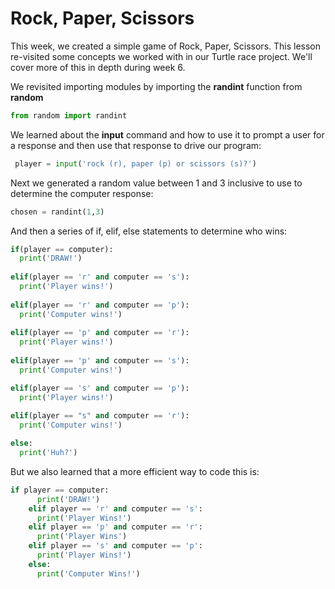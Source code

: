 # Rock, Paper, Scissors

This week, we created a simple game of Rock, Paper, Scissors.  This lesson re-visited some concepts we worked with in our Turtle race project. We'll cover more of this in depth during week 6.

We revisited importing modules by importing the **randint** function from **random**

 ```python
 from random import randint
 ```
 We learned about the **input** command and how to use it to prompt a user for a response and then use that response to drive our program:

```python
 player = input('rock (r), paper (p) or scissors (s)?')
```
Next we generated a random value between 1 and 3 inclusive to use to determine the computer response:

```python
chosen = randint(1,3)
```

And then a series of if, elif, else statements to determine who wins:

```python
if(player == computer):
  print('DRAW!')
  
elif(player == 'r' and computer == 's'):
  print('Player wins!')
  
elif(player == 'r' and computer == 'p'):
  print('Computer wins!')
  
elif(player == 'p' and computer == 'r'):
  print('Player wins!')
  
elif(player == 'p' and computer == 's'):
  print('Computer wins!')

elif(player == 's' and computer == 'p'):
  print('Player wins!')
  
elif(player == "s" and computer == 'r'):
  print('Computer wins!')

else:
  print('Huh?')
```

But we also learned that a more efficient way to code this is:

```python
if player == computer:
      print('DRAW!')
    elif player == 'r' and computer == 's':
      print('Player Wins!')
    elif player == 'p' and computer == 'r':
      print('Player Wins')
    elif player == 's' and computer == 'p':
      print('Player Wins!')
    else:
      print('Computer Wins!')
```
